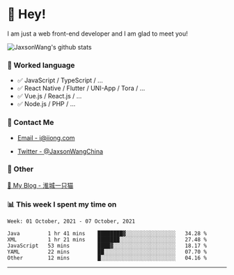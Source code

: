 # 👋 Hey!

I am just a web front-end developer and I am glad to meet you!

![JaxsonWang's github stats](https://github-readme-stats.vercel.app/api?username=JaxsonWang&&show_icons=true&&title_color=1abc9c&&icon_color=1abc9c)


### 📝 Worked language

- ✅ JavaScript / TypeScript / ...
- ✅ React Native / Flutter / UNI-App / Tora / ...
- ✅ Vue.js / React.js / ...
- ✅ Node.js / PHP / ...

### 📮 Contact Me

- [Email - i@iiong.com](mailto:i@iiong.com)

- [Twitter - @JaxsonWangChina](https://twitter.com/JaxsonWangChina)

### 🤪 Other

[📌 My Blog - 淮城一只猫](https://iiong.com)

### 📊 This week I spent my time on

<!--START_SECTION:waka-->
```text
Week: 01 October, 2021 - 07 October, 2021

Java         1 hr 41 mins    ████████▓░░░░░░░░░░░░░░░░   34.28 % 
XML          1 hr 21 mins    ███████░░░░░░░░░░░░░░░░░░   27.48 % 
JavaScript   53 mins         ████▓░░░░░░░░░░░░░░░░░░░░   18.17 % 
YAML         22 mins         ██░░░░░░░░░░░░░░░░░░░░░░░   07.70 % 
Other        12 mins         █░░░░░░░░░░░░░░░░░░░░░░░░   04.16 % 
```
<!--END_SECTION:waka-->

---

